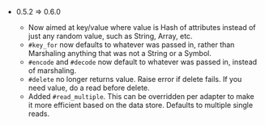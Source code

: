 * 0.5.2 => 0.6.0

  * Now aimed at key/value where value is Hash of attributes instead of just any random value, such as String, Array, etc.
  * `#key_for` now defaults to whatever was passed in, rather than Marshaling anything that was not a String or a Symbol.
  * `#encode` and `#decode` now default to whatever was passed in, instead of marshaling.
  * `#delete` no longer returns value. Raise error if delete fails. If you need value, do a read before delete.
  * Added `#read_multiple`. This can be overridden per adapter to make it more efficient based on the data store. Defaults to multiple single reads.
